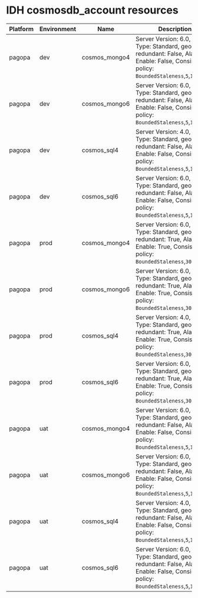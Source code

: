 # IDH cosmosdb_account resources
|Platform| Environment| Name | Description | 
|------|---------|----|---|
|pagopa|dev|cosmos_mongo4| Server Version: 6.0, Offer Type: Standard, geo redundant: False, Alarm Enable: False, Consistency policy: `BoundedStaleness`,`5`,`100000` |
|pagopa|dev|cosmos_mongo6| Server Version: 6.0, Offer Type: Standard, geo redundant: False, Alarm Enable: False, Consistency policy: `BoundedStaleness`,`5`,`100000` |
|pagopa|dev|cosmos_sql4| Server Version: 4.0, Offer Type: Standard, geo redundant: False, Alarm Enable: False, Consistency policy: `BoundedStaleness`,`5`,`100000` |
|pagopa|dev|cosmos_sql6| Server Version: 6.0, Offer Type: Standard, geo redundant: False, Alarm Enable: False, Consistency policy: `BoundedStaleness`,`5`,`100000` |
|pagopa|prod|cosmos_mongo4| Server Version: 6.0, Offer Type: Standard, geo redundant: True, Alarm Enable: True, Consistency policy: `BoundedStaleness`,`300`,`100000` |
|pagopa|prod|cosmos_mongo6| Server Version: 6.0, Offer Type: Standard, geo redundant: True, Alarm Enable: True, Consistency policy: `BoundedStaleness`,`300`,`100000` |
|pagopa|prod|cosmos_sql4| Server Version: 4.0, Offer Type: Standard, geo redundant: True, Alarm Enable: True, Consistency policy: `BoundedStaleness`,`300`,`100000` |
|pagopa|prod|cosmos_sql6| Server Version: 6.0, Offer Type: Standard, geo redundant: True, Alarm Enable: True, Consistency policy: `BoundedStaleness`,`300`,`100000` |
|pagopa|uat|cosmos_mongo4| Server Version: 6.0, Offer Type: Standard, geo redundant: False, Alarm Enable: False, Consistency policy: `BoundedStaleness`,`5`,`100000` |
|pagopa|uat|cosmos_mongo6| Server Version: 6.0, Offer Type: Standard, geo redundant: False, Alarm Enable: False, Consistency policy: `BoundedStaleness`,`5`,`100000` |
|pagopa|uat|cosmos_sql4| Server Version: 4.0, Offer Type: Standard, geo redundant: False, Alarm Enable: False, Consistency policy: `BoundedStaleness`,`5`,`100000` |
|pagopa|uat|cosmos_sql6| Server Version: 6.0, Offer Type: Standard, geo redundant: False, Alarm Enable: False, Consistency policy: `BoundedStaleness`,`5`,`100000` |
